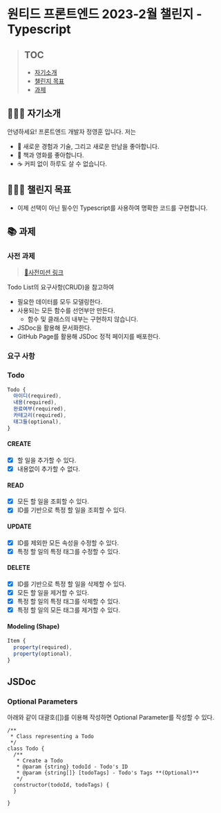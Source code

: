 # 원티드 프론트엔드 2023-2월 챌린지 - Typescript

> ## TOC
>
> - [자기소개](#-🧑🏻‍💻-자기소개)
> - [챌린지 목표](#-🏋🏻‍♂️-챌린지-목표)
> - [과제](#📚-과제)

## 🧑🏻‍💻 자기소개

안녕하세요! 프론트엔드 개발자 정영훈 입니다. 저는

- 🤗 새로운 경험과 기술, 그리고 새로운 만남을 좋아합니다.
- 🍿 책과 영화를 좋아합니다.
- ☕️ 커피 없이 하루도 살 수 없습니다.

## 🏋🏻‍♂️ 챌린지 목표

- 이제 선택이 아닌 필수인 Typescript를 사용하여 명확한 코드를 구현합니다.

## 📚 과제

### 사전 과제

> [🔗사전미션 링크](https://gist.github.com/pocojang/3c3d4470a3d2a978b5ebfb3f613e40fa)

Todo List의 요구사항(CRUD)을 참고하여

- 필요한 데이터를 모두 모델링한다.
- 사용되는 모든 함수를 선언부만 만든다.
  - 함수 및 클래스의 내부는 구현하지 않습니다.
- JSDoc을 활용해 문서화한다.
- GitHub Page를 활용해 JSDoc 정적 페이지를 배포한다.

### 요구 사항

### Todo

```js
Todo {
  아이디(required),
  내용(required),
  완료여부(required),
  카테고리(required),
  태그들(optional),
}
```

#### CREATE

- [x] 할 일을 추가할 수 있다.
- [x] 내용없이 추가할 수 없다.

#### READ

- [x] 모든 할 일을 조회할 수 있다.
- [x] ID를 기반으로 특정 할 일을 조회할 수 있다.

#### UPDATE

- [x] ID를 제외한 모든 속성을 수정할 수 있다.
- [x] 특정 할 일의 특정 태그를 수정할 수 있다.

#### DELETE

- [x] ID를 기반으로 특정 할 일을 삭제할 수 있다.
- [x] 모든 할 일을 제거할 수 있다.
- [x] 특정 할 일의 특정 태그를 삭제할 수 있다.
- [x] 특정 할 일의 모든 태그를 제거할 수 있다.

#### Modeling (Shape)

```js
Item {
  property(required),
  property(optional),
}
```

## JSDoc

### Optional Parameters

아래와 같이 대괄호([])를 이용해 작성하면 Optional Parameter를 작성할 수 있다.

```JS
/**
 * Class representing a Todo
 */
class Todo {
  /**
   * Create a Todo
   * @param {string} todoId - Todo's ID
   * @param {string[]} [todoTags] - Todo's Tags **(Optional)**
   */
  constructor(todoId, todoTags) {
  }

}
```
